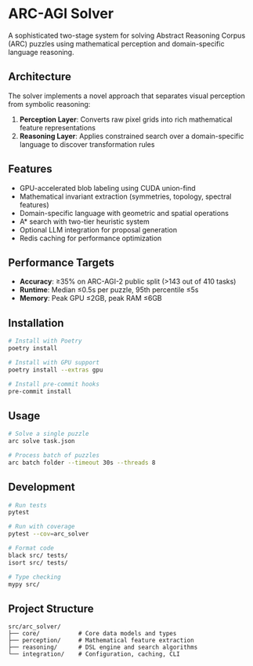 # ARC-AGI Solver

A sophisticated two-stage system for solving Abstract Reasoning Corpus (ARC) puzzles using mathematical perception and domain-specific language reasoning.

## Architecture

The solver implements a novel approach that separates visual perception from symbolic reasoning:

1. **Perception Layer**: Converts raw pixel grids into rich mathematical feature representations
2. **Reasoning Layer**: Applies constrained search over a domain-specific language to discover transformation rules

## Features

- GPU-accelerated blob labeling using CUDA union-find
- Mathematical invariant extraction (symmetries, topology, spectral features)
- Domain-specific language with geometric and spatial operations
- A* search with two-tier heuristic system
- Optional LLM integration for proposal generation
- Redis caching for performance optimization

## Performance Targets

- **Accuracy**: ≥35% on ARC-AGI-2 public split (>143 out of 410 tasks)
- **Runtime**: Median ≤0.5s per puzzle, 95th percentile ≤5s
- **Memory**: Peak GPU ≤2GB, peak RAM ≤6GB

## Installation

```bash
# Install with Poetry
poetry install

# Install with GPU support
poetry install --extras gpu

# Install pre-commit hooks
pre-commit install
```

## Usage

```bash
# Solve a single puzzle
arc solve task.json

# Process batch of puzzles
arc batch folder --timeout 30s --threads 8
```

## Development

```bash
# Run tests
pytest

# Run with coverage
pytest --cov=arc_solver

# Format code
black src/ tests/
isort src/ tests/

# Type checking
mypy src/
```

## Project Structure

```
src/arc_solver/
├── core/           # Core data models and types
├── perception/     # Mathematical feature extraction
├── reasoning/      # DSL engine and search algorithms
└── integration/    # Configuration, caching, CLI
```